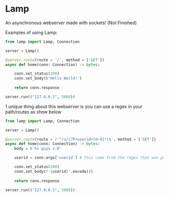 # Lamp

An asynchronous webserver made with sockets! (Not Finished)

Examples of using Lamp:

```py
from lamp import Lamp, Connection

server = Lamp()

@server.route(route = '/', method = ['GET'])
async def home(conn: Connection) -> bytes:

    conn.set_status(200)
    conn.set_body(b'Hello World!')
    
    return conn.response

server.run(("127.0.0.1", 5000))
```

1 unique thing about this webserver is you can use a regex in your path/routes as show below

```py
from lamp import Lamp, Connection

server = Lamp()

@server.route(route = r'^/u/(?P<userid>[0-9]*)$', method = ['GET'])
async def home(conn: Connection) -> bytes:
    body = b'hi guys s:D'

    userid = conn.args['userid'] # this came from the regex that was provided

    conn.set_status(200)
    conn.set_body(f'{userid}'.encode())
    
    return conn.response

server.run(("127.0.0.1", 5000))
```